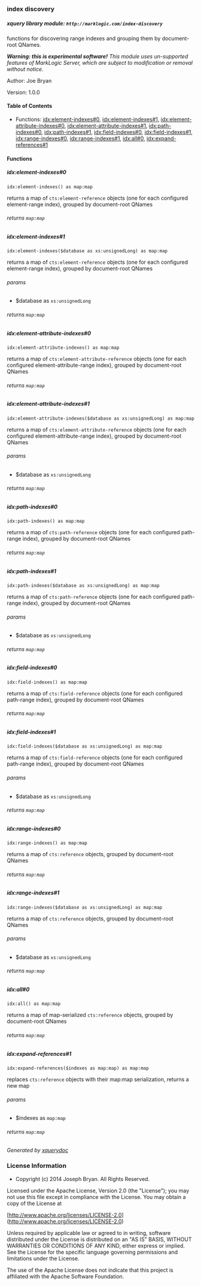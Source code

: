 ### index discovery

##### xquery library module: `http://marklogic.com/index-discovery`

functions for discovering range indexes and grouping them by document-root QNames.

 <em>
   <strong>Warning: this is experimental software!</strong>
   This module uses un-supported features of MarkLogic Server, which are subject to modification or removal without notice.
 </em>

Author:  Joe Bryan

Version:  1.0.0

#### Table of Contents

* Functions: [idx:element-indexes\#0](#func_idx_element-indexes_0), [idx:element-indexes\#1](#func_idx_element-indexes_1), [idx:element-attribute-indexes\#0](#func_idx_element-attribute-indexes_0), [idx:element-attribute-indexes\#1](#func_idx_element-attribute-indexes_1), [idx:path-indexes\#0](#func_idx_path-indexes_0), [idx:path-indexes\#1](#func_idx_path-indexes_1), [idx:field-indexes\#0](#func_idx_field-indexes_0), [idx:field-indexes\#1](#func_idx_field-indexes_1), [idx:range-indexes\#0](#func_idx_range-indexes_0), [idx:range-indexes\#1](#func_idx_range-indexes_1), [idx:all\#0](#func_idx_all_0), [idx:expand-references\#1](#func_idx_expand-references_1)

#### Functions

##### <a name="func_idx_element-indexes_0"/> idx:element-indexes\#0
```xquery
idx:element-indexes() as map:map
```

 returns a map of `cts:element-reference` objects (one for each configured element-range index),
 grouped by document-root QNames

###### returns `map:map`

##### <a name="func_idx_element-indexes_1"/> idx:element-indexes\#1
```xquery
idx:element-indexes($database as xs:unsignedLong) as map:map
```

 returns a map of `cts:element-reference` objects (one for each configured element-range index),
 grouped by document-root QNames

###### params

* $database as `xs:unsignedLong`

###### returns `map:map`

##### <a name="func_idx_element-attribute-indexes_0"/> idx:element-attribute-indexes\#0
```xquery
idx:element-attribute-indexes() as map:map
```

 returns a map of `cts:element-attribute-reference` objects (one for each configured element-attribute-range index),
 grouped by document-root QNames

###### returns `map:map`

##### <a name="func_idx_element-attribute-indexes_1"/> idx:element-attribute-indexes\#1
```xquery
idx:element-attribute-indexes($database as xs:unsignedLong) as map:map
```

 returns a map of `cts:element-attribute-reference` objects (one for each configured element-attribute-range index),
 grouped by document-root QNames

###### params

* $database as `xs:unsignedLong`

###### returns `map:map`

##### <a name="func_idx_path-indexes_0"/> idx:path-indexes\#0
```xquery
idx:path-indexes() as map:map
```

 returns a map of `cts:path-reference` objects (one for each configured path-range index),
 grouped by document-root QNames

###### returns `map:map`

##### <a name="func_idx_path-indexes_1"/> idx:path-indexes\#1
```xquery
idx:path-indexes($database as xs:unsignedLong) as map:map
```

 returns a map of `cts:path-reference` objects (one for each configured path-range index),
 grouped by document-root QNames

###### params

* $database as `xs:unsignedLong`

###### returns `map:map`

##### <a name="func_idx_field-indexes_0"/> idx:field-indexes\#0
```xquery
idx:field-indexes() as map:map
```

 returns a map of `cts:field-reference` objects (one for each configured path-range index),
 grouped by document-root QNames

###### returns `map:map`

##### <a name="func_idx_field-indexes_1"/> idx:field-indexes\#1
```xquery
idx:field-indexes($database as xs:unsignedLong) as map:map
```

 returns a map of `cts:field-reference` objects (one for each configured path-range index),
 grouped by document-root QNames

###### params

* $database as `xs:unsignedLong`

###### returns `map:map`

##### <a name="func_idx_range-indexes_0"/> idx:range-indexes\#0
```xquery
idx:range-indexes() as map:map
```

 returns a map of `cts:reference` objects, grouped by document-root QNames

###### returns `map:map`

##### <a name="func_idx_range-indexes_1"/> idx:range-indexes\#1
```xquery
idx:range-indexes($database as xs:unsignedLong) as map:map
```

 returns a map of `cts:reference` objects, grouped by document-root QNames

###### params

* $database as `xs:unsignedLong`

###### returns `map:map`

##### <a name="func_idx_all_0"/> idx:all\#0
```xquery
idx:all() as map:map
```

 returns a map of map-serialized `cts:reference` objects, grouped by document-root QNames

###### returns `map:map`

##### <a name="func_idx_expand-references_1"/> idx:expand-references\#1
```xquery
idx:expand-references($indexes as map:map) as map:map
```

 replaces `cts:reference` objects with their map:map serialization, returns a new map

###### params

* $indexes as `map:map`

###### returns `map:map`

*Generated by [xquerydoc](https://github.com/xquery/xquerydoc)*

### License Information

- Copyright (c) 2014 Joseph Bryan. All Rights Reserved.

Licensed under the Apache License, Version 2.0 (the "License");
you may not use this file except in compliance with the License.
You may obtain a copy of the License at

[http://www.apache.org/licenses/LICENSE-2.0]
(http://www.apache.org/licenses/LICENSE-2.0)

Unless required by applicable law or agreed to in writing, software
distributed under the License is distributed on an "AS IS" BASIS,
WITHOUT WARRANTIES OR CONDITIONS OF ANY KIND, either express or implied.
See the License for the specific language governing permissions and
limitations under the License.

The use of the Apache License does not indicate that this project is
affiliated with the Apache Software Foundation.
